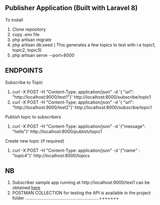 ## Publisher Application (Built with Laravel 8)

To install

1. Clone repository
2. copy .env file
3. php artisan migrate
4. php artisan db:seed ( This generates a few topics to test with i.e topic1, topic2, topic3)
5. php artisan serve --port=8000

## ENDPOINTS

Subscribe to Topic

1. curl -X POST -H "Content-Type: application/json" -d '{ "url": "http://localhost:9000/test1"}' http://localhost:8000/subscribe/topic1
2. curl -X POST -H "Content-Type: application/json" -d '{ "url": "http://localhost:9000/test2"}' http://localhost:8000/subscribe/topic1

Publish topic to subscribers

1. curl -X POST -H "Content-Type: application/json" -d '{"message": "hello"}' http://localhost:8000/publish/topic1

Create new topic (if required)

1. curl -X POST -H "Content-Type: application/json" -d '{"name" : "topic4"}' http://localhost:8000/topics

## NB

1. Subscriber sample app running at http://localhost:9000/test1 can be obtained [here](https://github.com/xiden001/subscriberapp)
2. POSTMAN COLLECTION for testing the API is available in the project folder
   ............................................................+++++++
